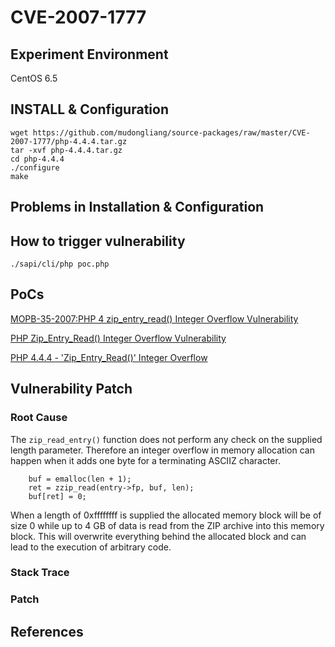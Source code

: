 # CVE-2007-1777

## Experiment Environment

CentOS 6.5

## INSTALL & Configuration

```
wget https://github.com/mudongliang/source-packages/raw/master/CVE-2007-1777/php-4.4.4.tar.gz
tar -xvf php-4.4.4.tar.gz
cd php-4.4.4
./configure
make
```

## Problems in Installation & Configuration

## How to trigger vulnerability

```
./sapi/cli/php poc.php
```

## PoCs

[MOPB-35-2007:PHP 4 zip_entry_read() Integer Overflow Vulnerability](http://www.php-security.org/MOPB/MOPB-35-2007.html)

[PHP Zip_Entry_Read() Integer Overflow Vulnerability](https://www.securityfocus.com/bid/23169/exploit)

[PHP 4.4.4 - 'Zip_Entry_Read()' Integer Overflow](https://www.exploit-db.com/exploits/29788/)

## Vulnerability Patch

### Root Cause

The `zip_read_entry()` function does not perform any check on the supplied length parameter. Therefore an integer overflow in memory allocation can happen when it adds one byte for a terminating ASCIIZ character.

```
    buf = emalloc(len + 1);
    ret = zzip_read(entry->fp, buf, len);
    buf[ret] = 0;
```

When a length of 0xffffffff is supplied the allocated memory block will be of size 0 while up to 4 GB of data is read from the ZIP archive into this memory block. This will overwrite everything behind the allocated block and can lead to the execution of arbitrary code.

### Stack Trace

### Patch

## References
